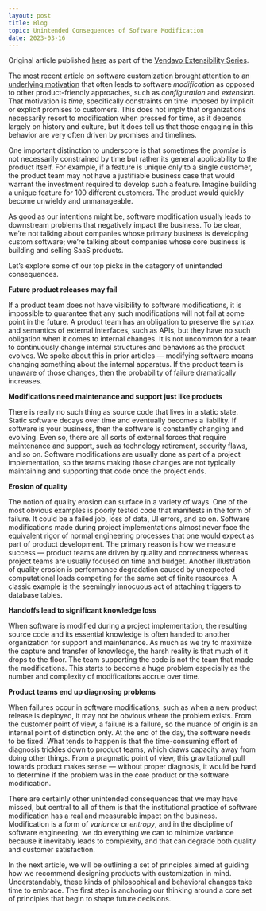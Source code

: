 ```yaml
---
layout: post
title: Blog
topic: Unintended Consequences of Software Modification
date: 2023-03-16
---
```

<div class="content" markdown="1">

Original article published [here](https://engineering.vendavo.com/unintended-consequences-of-software-modification-f19b3ca8878a) as part of the [Vendavo Extensibility Series](https://engineering.vendavo.com/extensibility/home).

The most recent article on software customization brought attention to an [underlying motivation](/blog/2023/03/10/motivations-for-software-customization) that often leads to software _modification_ as opposed to other product-friendly approaches, such as _configuration_ and _extension_. That motivation is _time_, specifically constraints on time imposed by implicit or explicit promises to customers. This does not imply that organizations necessarily resort to modification when pressed for time, as it depends largely on history and culture, but it does tell us that those engaging in this behavior are very often driven by promises and timelines.

One important distinction to underscore is that sometimes the _promise_ is not necessarily constrained by time but rather its general applicability to the product itself. For example, if a feature is unique only to a single customer, the product team may not have a justifiable business case that would warrant the investment required to develop such a feature. Imagine building a unique feature for 100 different customers. The product would quickly become unwieldy and unmanageable.

As good as our intentions might be, software modification usually leads to downstream problems that negatively impact the business. To be clear, we’re not talking about companies whose primary business is developing custom software; we’re talking about companies whose core business is building and selling SaaS products.

Let’s explore some of our top picks in the category of unintended consequences.

**Future product releases may fail**

If a product team does not have visibility to software modifications, it is impossible to guarantee that any such modifications will not fail at some point in the future. A product team has an obligation to preserve the syntax and semantics of external interfaces, such as APIs, but they have no such obligation when it comes to internal changes. It is not uncommon for a team to continuously change internal structures and behaviors as the product evolves. We spoke about this in prior articles — modifying software means changing something about the internal apparatus. If the product team is unaware of those changes, then the probability of failure dramatically increases.

**Modifications need maintenance and support just like products**

There is really no such thing as source code that lives in a static state. Static software decays over time and eventually becomes a liability. If software is your business, then the software is constantly changing and evolving. Even so, there are all sorts of external forces that require maintenance and support, such as technology retirement, security flaws, and so on. Software modifications are usually done as part of a project implementation, so the teams making those changes are not typically maintaining and supporting that code once the project ends.

**Erosion of quality**

The notion of quality erosion can surface in a variety of ways. One of the most obvious examples is poorly tested code that manifests in the form of failure. It could be a failed job, loss of data, UI errors, and so on. Software modifications made during project implementations almost never face the equivalent rigor of normal engineering processes that one would expect as part of product development. The primary reason is how we measure success — product teams are driven by quality and correctness whereas project teams are usually focused on time and budget. Another illustration of quality erosion is performance degradation caused by unexpected computational loads competing for the same set of finite resources. A classic example is the seemingly innocuous act of attaching triggers to database tables.

**Handoffs lead to significant knowledge loss**

When software is modified during a project implementation, the resulting source code and its essential knowledge is often handed to another organization for support and maintenance. As much as we try to maximize the capture and transfer of knowledge, the harsh reality is that much of it drops to the floor. The team supporting the code is not the team that made the modifications. This starts to become a huge problem especially as the number and complexity of modifications accrue over time.

**Product teams end up diagnosing problems**

When failures occur in software modifications, such as when a new product release is deployed, it may not be obvious where the problem exists. From the customer point of view, a failure is a failure, so the nuance of origin is an internal point of distinction only. At the end of the day, the software needs to be fixed. What tends to happen is that the time-consuming effort of diagnosis trickles down to product teams, which draws capacity away from doing other things. From a pragmatic point of view, this gravitational pull towards product makes sense — without proper diagnosis, it would be hard to determine if the problem was in the core product or the software modification.

There are certainly other unintended consequences that we may have missed, but central to all of them is that the institutional practice of software modification has a real and measurable impact on the business. Modification is a form of _variance_ or _entropy_, and in the discipline of software engineering, we do everything we can to minimize variance because it inevitably leads to complexity, and that can degrade both quality and customer satisfaction.

In the next article, we will be outlining a set of principles aimed at guiding how we recommend designing products with customization in mind. Understandably, these kinds of philosophical and behavioral changes take time to embrace. The first step is anchoring our thinking around a core set of principles that begin to shape future decisions.

</div>
